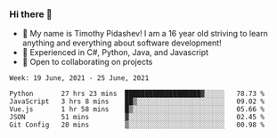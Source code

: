 ### Hi there 👋
- :adult: My name is Timothy Pidashev! I am a 16 year old striving to learn anything and everything about software development!
- :evergreen_tree: Experienced in C#, Python, Java, and Javascript
- 👯 Open to collaborating on projects

<!--START_SECTION:waka-->
```text
Week: 19 June, 2021 - 25 June, 2021

Python       27 hrs 23 mins  ███████████████████▓░░░░░   78.73 % 
JavaScript   3 hrs 8 mins    ██▒░░░░░░░░░░░░░░░░░░░░░░   09.02 % 
Vue.js       1 hr 58 mins    █▒░░░░░░░░░░░░░░░░░░░░░░░   05.66 % 
JSON         51 mins         ▓░░░░░░░░░░░░░░░░░░░░░░░░   02.45 % 
Git Config   20 mins         ▒░░░░░░░░░░░░░░░░░░░░░░░░   00.98 % 
```
<!--END_SECTION:waka-->
